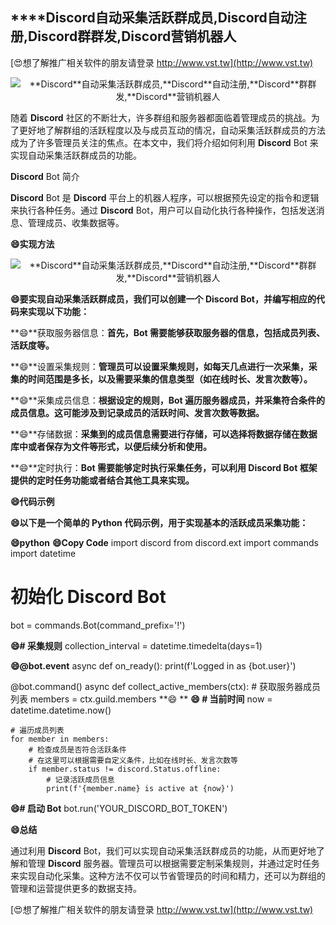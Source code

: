 ## ****Discord**自动采集活跃群成员,**Discord**自动注册,**Discord**群群发,**Discord**营销机器人**

[😍想了解推广相关软件的朋友请登录 http://www.vst.tw](http://www.vst.tw)

 <center><img src="https://vst.tw/MP4/tuiguang/png/4.png" alt="**Discord**自动采集活跃群成员,**Discord**自动注册,**Discord**群群发,**Discord**营销机器人"></center>

随着 **Discord** 社区的不断壮大，许多群组和服务器都面临着管理成员的挑战。为了更好地了解群组的活跃程度以及与成员互动的情况，自动采集活跃群成员的方法成为了许多管理员关注的焦点。在本文中，我们将介绍如何利用 **Discord** Bot 来实现自动采集活跃群成员的功能。

**Discord** Bot 简介

**Discord** Bot 是 **Discord** 平台上的机器人程序，可以根据预先设定的指令和逻辑来执行各种任务。通过 **Discord** Bot，用户可以自动化执行各种操作，包括发送消息、管理成员、收集数据等。

**😄实现方法**

 <center><img src="https://vst.tw/MP4/tuiguang/png/0.png" alt="**Discord**自动采集活跃群成员,**Discord**自动注册,**Discord**群群发,**Discord**营销机器人"></center>

**😄要实现自动采集活跃群成员，我们可以创建一个 **Discord** Bot，并编写相应的代码来实现以下功能：**

**😄**获取服务器信息：**首先，Bot 需要能够获取服务器的信息，包括成员列表、活跃度等。**

**😄**设置采集规则：**管理员可以设置采集规则，如每天几点进行一次采集，采集的时间范围是多长，以及需要采集的信息类型（如在线时长、发言次数等）。**

**😄**采集成员信息：**根据设定的规则，Bot 遍历服务器成员，并采集符合条件的成员信息。这可能涉及到记录成员的活跃时间、发言次数等数据。**

**😄**存储数据：**采集到的成员信息需要进行存储，可以选择将数据存储在数据库中或者保存为文件等形式，以便后续分析和使用。**

**😄**定时执行：**Bot 需要能够定时执行采集任务，可以利用 **Discord** Bot 框架提供的定时任务功能或者结合其他工具来实现。**

**😄代码示例**

**😄以下是一个简单的 Python 代码示例，用于实现基本的活跃成员采集功能：**

**😄python**
**😄Copy Code**
import discord
from discord.ext import commands
import datetime

# 初始化 **Discord** Bot
bot = commands.Bot(command_prefix='!')

**😄# 采集规则**
collection_interval = datetime.timedelta(days=1)

**😄@bot.event**
async def on_ready():
    print(f'Logged in as {bot.user}')

@bot.command()
async def collect_active_members(ctx):
    # 获取服务器成员列表
    members = ctx.guild.members
**😄    **
**😄    # 当前时间**
    now = datetime.datetime.now()

    # 遍历成员列表
    for member in members:
        # 检查成员是否符合活跃条件
        # 在这里可以根据需要自定义条件，比如在线时长、发言次数等
        if member.status != discord.Status.offline:
            # 记录活跃成员信息
            print(f'{member.name} is active at {now}')

**😄# 启动 Bot**
bot.run('YOUR_DISCORD_BOT_TOKEN')

**😄总结**

通过利用 **Discord** Bot，我们可以实现自动采集活跃群成员的功能，从而更好地了解和管理 **Discord** 服务器。管理员可以根据需要定制采集规则，并通过定时任务来实现自动化采集。这种方法不仅可以节省管理员的时间和精力，还可以为群组的管理和运营提供更多的数据支持。

[😍想了解推广相关软件的朋友请登录 http://www.vst.tw](http://www.vst.tw)



